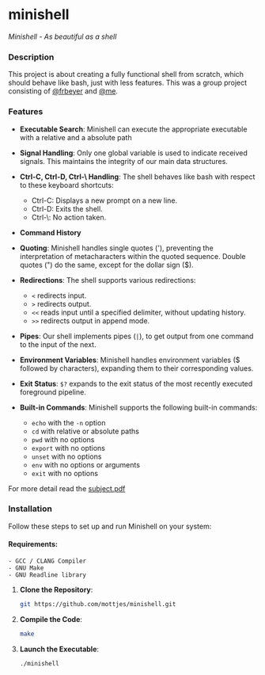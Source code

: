 # minishell

*Minishell - As beautiful as a shell*

### Description

This project is about creating a fully functional shell from scratch, which should behave like bash, just with less features.
This was a group project consisting of [@frbeyer](https://github.com/frbeyer1) and [@me](https://github.com/mottjes/).

### Features

- **Executable Search**: Minishell can execute the appropriate executable with a relative and a absolute path

- **Signal Handling**: Only one global variable is used to indicate received signals. This maintains the integrity of our main data structures.

- **Ctrl-C, Ctrl-D, Ctrl-\ Handling**: The shell behaves like bash with respect to these keyboard shortcuts:
    - Ctrl-C: Displays a new prompt on a new line.
    - Ctrl-D: Exits the shell.
    - Ctrl-\\: No action taken.

- **Command History**

- **Quoting**: Minishell handles single quotes ('), preventing the interpretation of metacharacters within the quoted sequence. Double quotes (") do the same, except for the dollar sign ($).

- **Redirections**: The shell supports various redirections:
    - `<` redirects input.
    - `>` redirects output.
    - `<<` reads input until a specified delimiter, without updating history.
    - `>>` redirects output in append mode.

- **Pipes**: Our shell implements pipes (`|`), to get output from one command to the input of the next.

- **Environment Variables**: Minishell handles environment variables ($ followed by characters), expanding them to their corresponding values.

- **Exit Status**: `$?` expands to the exit status of the most recently executed foreground pipeline.

- **Built-in Commands**: Minishell supports the following built-in commands:
    - `echo` with the `-n` option
    - `cd` with relative or absolute paths
    - `pwd` with no options
    - `export` with no options
    - `unset` with no options
    - `env` with no options or arguments
    - `exit` with no options

For more detail read the [subject.pdf](https://github.com/mottjes/minishell/blob/main/en.subject.pdf)

### Installation

Follow these steps to set up and run Minishell on your system:

#### Requirements:

    - GCC / CLANG Compiler
    - GNU Make
    - GNU Readline library

1. **Clone the Repository**:

    ```sh
    git https://github.com/mottjes/minishell.git
    ```

2. **Compile the Code**:

    ```sh
    make
    ```

3. **Launch the Executable**:

    ```sh
    ./minishell
    ```
